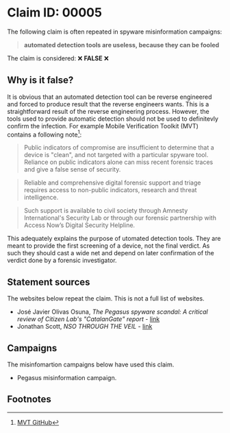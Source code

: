 # Claim ID: 00005

The following claim is often repeated in spyware misinformation campaigns:

> **automated detection tools are useless, because they can be fooled**

The claim is considered: :x: **FALSE** :x:

## Why is it false?
It is obvious that an automated detection tool can be reverse engineered and forced to produce result that the reverse engineers wants. This is a straightforward result of the reverse engineering process. However, the tools used to provide automatic detection should not be used to definitevly confirm the infection. For example Mobile Verification Toolkit (MVT) contains a following note[^mvt]:

> Public indicators of compromise are insufficient to determine that a device is "clean", and not targeted with a particular spyware tool. Reliance on public indicators alone can miss recent forensic traces and give a false sense of security.

> Reliable and comprehensive digital forensic support and triage requires access to non-public indicators, research and threat intelligence.

> Such support is available to civil society through Amnesty International's Security Lab or through our forensic partnership with Access Now’s Digital Security Helpline.

This adequately explains the purpose of utomated detection tools. They are meant to provide the first screening of a device, not the final verdict. As such they should cast a wide net and depend on later confirmation of the verdict done by a forensic investigator.

## Statement sources
The websites below repeat the claim. This is not a full list of websites.
* José Javier Olivas Osuna, _The Pegasus spyware scandal: A critical review of Citizen Lab's "CatalanGate" report_ - [link](https://www.docdroid.com/8ga4JpI/the-pegasus-spyware-scandal-catalangate-jordi-canas-mep-pdf)
* Jonathan Scott, _NSO THROUGH THE VEIL_ - [link](https://jonathandata1.medium.com/nso-through-the-veil-ce490fd862f4)

## Campaigns
The misinfomartion campaigns below have used this claim.
* Pegasus misinformation campaign.

## Footnotes
[^mvt]: [MVT GitHub](https://github.com/mvt-project/mvt)
